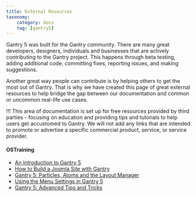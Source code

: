 ```yaml
---
title: External Resources
taxonomy:
    category: docs
    tag: [gantry5]
---
```


Gantry 5 was built for the Gantry community. There are many great developers, designers, individuals and businesses that are actively contributing to the Gantry project. This happens through beta testing, adding additional code, committing fixes, reporting issues, and making suggestions.

Another great way people can contribute is by helping others to get the most out of Gantry. That is why we have created this page of great external resources to help bridge the gap between our documentation and common or uncommon real-life use cases.

!!! This area of documentation is set up for free resources provided by third parties - focusing on education and providing tips and tutorials to help users get accustomed to Gantry. We will not add any links that are intended to promote or advertise a specific commercial product, service, or service provider.

#### OSTraining
* [An Introduction to Gantry 5](https://www.ostraining.com/blog/joomla/gantry5/)
* [How to Build a Joomla Site with Gantry](https://www.ostraining.com/blog/joomla/gantry-site/)
* [Gantry 5: Particles, Atoms and the Layout Manager](https://www.ostraining.com/blog/joomla/gantry-layout/)
* [Using the Menu Settings in Gantry 5](https://www.ostraining.com/blog/joomla/gantry-menu/)
* [Gantry 5: Advanced Tips and Tricks](https://www.ostraining.com/blog/joomla/gantry-advanced/)
